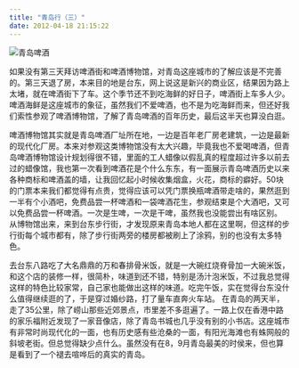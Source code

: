 ```yaml
---
title: "青岛行（三）"
date: 2012-04-18 21:15:22
---
```


![](../../../images/2012/IMG_1182.jpg "青岛啤酒")

如果没有第三天拜访啤酒街和啤酒博物馆，对青岛这座城市的了解应该是不完善的。第三天退了房，本来目的地是台东，网上说这是新兴的商业区，结果因为路上太堵，就在啤酒街下了车。这个季节还不到吃海鲜的好日子，啤酒街上车多人少。啤酒海鲜是这座城市的象征，虽然我们不爱啤酒，也不是为吃海鲜而来，但还好我们索性参观了啤酒博物馆，了解了青岛啤酒的百年历史，最后这半天也算没白逛。 

啤酒博物馆其实就是青岛啤酒厂址所在地，一边是百年老厂房老建筑，一边是最新的现代化厂房。本来对参观这类博物馆没有太大兴趣，毕竟我也不爱喝啤酒，但青岛啤酒博物馆设计规划得很不错，里面的工人蜡像以假乱真的程度超过许多以前去过的蜡像馆，我也第一次看到啤酒花是个什么东东，有一面展示青岛啤酒历史以来各种商标和啤酒盖的墙，让我回忆起小时候收集烟盒，火花，商标的癖好。50块的门票本来我们都觉得有点贵，觉得应该可以凭门票换瓶啤酒带走啥的，果然逛到一半有个小酒吧，免费品尝一杯啤酒和一袋啤酒花生，参观结束是个大酒吧，又可以免费品尝一杯啤酒。一次是生啤，一次是干啤，虽然我也没能尝出有啥区别。 从博物馆出来，来到台东步行街，才发现原来青岛本地人都在这里啊，但这样的步行街每个城市都有，除了步行街两旁的楼房都被刷上了涂鸦，别的也没有太多特色。

去台东八路吃了大名鼎鼎的万和春排骨米饭，就是一大碗红烧脊骨加一大碗米饭，和这个店的装修一样，很简朴，味道到还不错，特别是汤汁泡米饭，不过我总觉得这样的特色比较家常，自己家也能做出这样的味道。吃完午饭，实在觉得台东没什么值得继续逛的了，于是穿过婚纱路，打了量车直奔火车站。 在青岛的两天半，走了35公里，除了崂山那些近郊景点，市里差不多逛遍了。一路上仅在香港中路的家乐福附近发现了一家音像店，除了青岛书城也几乎没有别的小书店。这座城市有非常时尚现代化的一面，也有历史感有些沧桑的一面，有阳光海滩也有蛛网般的斜坡老街。但总觉得缺少点什么。虽然没有在8，9月青岛最美的时侯来，但也算是看到了一个褪去喧哗后的真实的青岛。